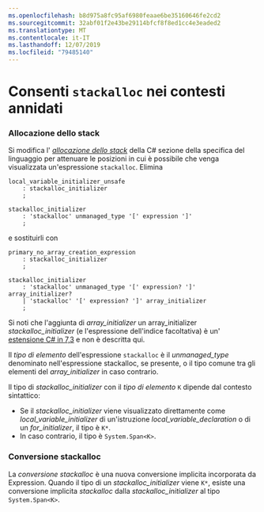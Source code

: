 ```yaml
---
ms.openlocfilehash: b8d975a8fc95af6980feaae6be35160646fe2cd2
ms.sourcegitcommit: 32abf01f2e43be29114bfcf8f8ed1cc4e3eaded2
ms.translationtype: MT
ms.contentlocale: it-IT
ms.lasthandoff: 12/07/2019
ms.locfileid: "79485140"
---
```

# <a name="permit-stackalloc-in-nested-contexts"></a>Consenti `stackalloc` nei contesti annidati

### <a name="stack-allocation"></a>Allocazione dello stack

Si modifica l' [*allocazione dello stack*](https://github.com/dotnet/csharplang/blob/master/spec/unsafe-code.md#stack-allocation) della C# sezione della specifica del linguaggio per attenuare le posizioni in cui è possibile che venga visualizzata un'espressione `stackalloc`. Elimina

``` antlr
local_variable_initializer_unsafe
    : stackalloc_initializer
    ;

stackalloc_initializer
    : 'stackalloc' unmanaged_type '[' expression ']'
    ;
```

e sostituirli con

``` antlr
primary_no_array_creation_expression
    : stackalloc_initializer
    ;

stackalloc_initializer
    : 'stackalloc' unmanaged_type '[' expression? ']' array_initializer?
    | 'stackalloc' '[' expression? ']' array_initializer
    ;
```

Si noti che l'aggiunta di *array_initializer* un array_initializer *stackalloc_initializer* (e l'espressione dell'indice facoltativa) è un' [estensione C# in 7,3](https://github.com/dotnet/csharplang/blob/master/proposals/csharp-7.3/stackalloc-array-initializers.md) e non è descritta qui.

Il *tipo di elemento* dell'espressione `stackalloc` è il *unmanaged_type* denominato nell'espressione stackalloc, se presente, o il tipo comune tra gli elementi del *array_initializer* in caso contrario.

Il tipo di *stackalloc_initializer* con il *tipo di elemento* `K` dipende dal contesto sintattico:
- Se il *stackalloc_initializer* viene visualizzato direttamente come *local_variable_initializer* di un'istruzione *local_variable_declaration* o di un *for_initializer*, il tipo è `K*`.
- In caso contrario, il tipo è `System.Span<K>`.

### <a name="stackalloc-conversion"></a>Conversione stackalloc

La *conversione stackalloc* è una nuova conversione implicita incorporata da Expression. Quando il tipo di un *stackalloc_initializer* viene `K*`, esiste una conversione implicita *stackalloc* dalla *stackalloc_initializer* al tipo `System.Span<K>`.
